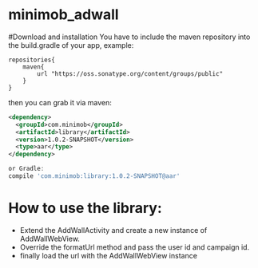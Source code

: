 # minimob_adwall

#Download and installation
You have to include the maven repository into the build.gradle of your app, example:
```maven
repositories{
    maven{
        url "https://oss.sonatype.org/content/groups/public"
    }
}
```
then you can grab it via maven:
```xml
<dependency>
  <groupId>com.minimob</groupId>
  <artifactId>library</artifactId>
  <version>1.0.2-SNAPSHOT</version>
  <type>aar</type>
</dependency>
```
```groovy
or Gradle:
compile 'com.minimob:library:1.0.2-SNAPSHOT@aar'
```

# How to use the library:
- Extend the AddWallActivity and create a new instance of AddWallWebView.
- Override the formatUrl method and pass the user id and campaign id.
- finally load the url with the AddWallWebView instance
